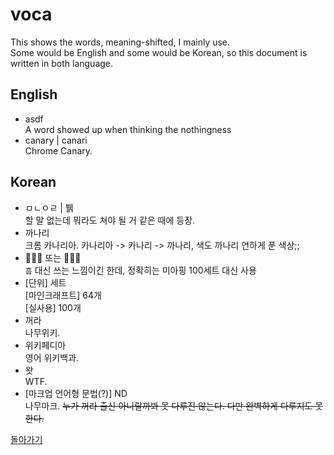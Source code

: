 # voca
This shows the words, meaning-shifted, I mainly use.  
Some would be English and some would be Korean, so this document is written in both language.

## English
- asdf  
A word showed up when thinking the nothingness  
- canary | canari  
Chrome Canary.

## Korean
- ㅁㄴㅇㄹ | 뷁  
할 말 없는데 뭐라도 쳐야 될 거 같은 때에 등장.
- 까나리  
크롬 카나리아. 카나리아 -> 카나리 -> 까나리, 색도 까나리 연하게 푼 색상;;
- :thinking::thinking::thinking: 또는 🤔🤔🤔  
`흠` 대신 쓰는 느낌이긴 한데, 정확히는 미아핑 100세트 대신 사용
- \[단위\] 세트  
\[마인크래프트\] 64개  
\[실사용\] 100개
- 꺼라  
나무위키.
- 위키페디아  
영어 위키백과.
- 왓  
WTF.
- \[마크업 언어형 문법(?)\] ND  
나무마크. ~~누가 꺼라 출신 아니랄까봐 못 다루진 않는다. 다만 완벽하게 다루지도 못한다.~~

[돌아가기](..)